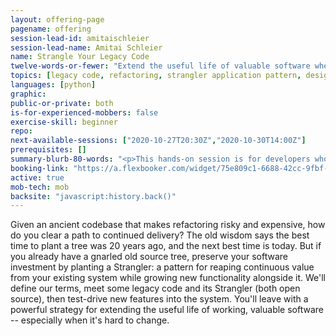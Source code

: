 ```yaml
---
layout: offering-page
pagename: offering
session-lead-id: amitaischleier
session-lead-name: Amitai Schleier
name: Strangle Your Legacy Code
twelve-words-or-fewer: "Extend the useful life of valuable software when it's hard to change."
topics: [legacy code, refactoring, strangler application pattern, design, evolutionary design, testing, TDD]
languages: [python]
graphic:
public-or-private: both
is-for-experienced-mobbers: false
exercise-skill: beginner
repo:
next-available-sessions: ["2020-10-27T20:30Z","2020-10-30T14:00Z"]
prerequisites: []
summary-blurb-80-words: "<p>This hands-on session is for developers who work with valuable code that doesn't feel easy or safe to change. That's a lot of us. We'll get to know the Strangler application pattern by test-driving new features into real (and semi-famous) legacy code -- without needing to touch that code at all. By the end of the session, we're familiar with the basic workings of a Strangler, when to consider using one, and what to watch out for when we do.</p>"
booking-link: "https://a.flexbooker.com/widget/75e809c1-6688-42cc-9fbf-77b001c15991?serviceIds=39520"
active: true
mob-tech: mob
backsite: "javascript:history.back()"
---
```

Given an ancient codebase that makes refactoring risky and expensive, how do you clear a path to continued delivery? The old wisdom says the best time to plant a tree was 20 years ago, and the next best time is today. But if you already have a gnarled old source tree, preserve your software investment by planting a Strangler: a pattern for reaping continuous value from your existing system while growing new functionality alongside it. We'll define our terms, meet some legacy code and its Strangler (both open source), then test-drive new features into the system. You'll leave with a powerful strategy for extending the useful life of working, valuable software -- especially when it's hard to change.